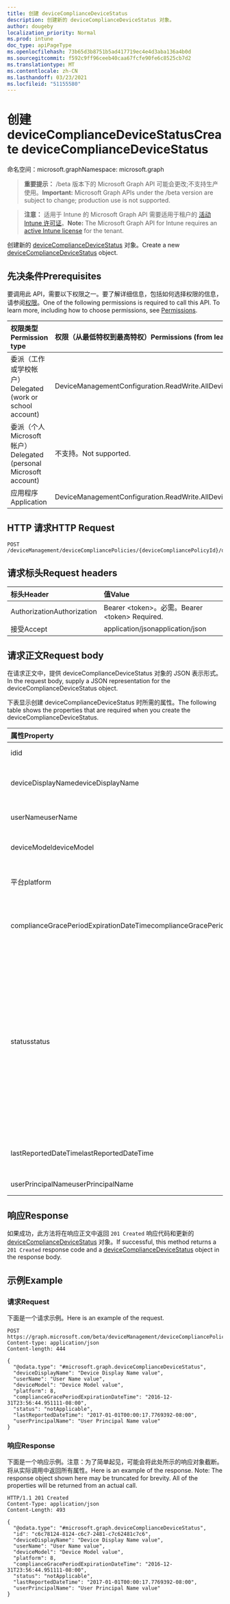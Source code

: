 ```yaml
---
title: 创建 deviceComplianceDeviceStatus
description: 创建新的 deviceComplianceDeviceStatus 对象。
author: dougeby
localization_priority: Normal
ms.prod: intune
doc_type: apiPageType
ms.openlocfilehash: 73b65d3b8751b5ad417719ec4e4d3aba136a4b0d
ms.sourcegitcommit: f592c9ff96ceeb40caa67fcfe90fe6c8525cb7d2
ms.translationtype: MT
ms.contentlocale: zh-CN
ms.lasthandoff: 03/23/2021
ms.locfileid: "51155580"
---
```

# <a name="create-devicecompliancedevicestatus"></a><span data-ttu-id="42169-103">创建 deviceComplianceDeviceStatus</span><span class="sxs-lookup"><span data-stu-id="42169-103">Create deviceComplianceDeviceStatus</span></span>

<span data-ttu-id="42169-104">命名空间：microsoft.graph</span><span class="sxs-lookup"><span data-stu-id="42169-104">Namespace: microsoft.graph</span></span>

> <span data-ttu-id="42169-105">**重要提示：** /beta 版本下的 Microsoft Graph API 可能会更改;不支持生产使用。</span><span class="sxs-lookup"><span data-stu-id="42169-105">**Important:** Microsoft Graph APIs under the /beta version are subject to change; production use is not supported.</span></span>

> <span data-ttu-id="42169-106">**注意：** 适用于 Intune 的 Microsoft Graph API 需要适用于租户的 [活动 Intune 许可证](https://go.microsoft.com/fwlink/?linkid=839381)。</span><span class="sxs-lookup"><span data-stu-id="42169-106">**Note:** The Microsoft Graph API for Intune requires an [active Intune license](https://go.microsoft.com/fwlink/?linkid=839381) for the tenant.</span></span>

<span data-ttu-id="42169-107">创建新的 [deviceComplianceDeviceStatus](../resources/intune-deviceconfig-devicecompliancedevicestatus.md) 对象。</span><span class="sxs-lookup"><span data-stu-id="42169-107">Create a new [deviceComplianceDeviceStatus](../resources/intune-deviceconfig-devicecompliancedevicestatus.md) object.</span></span>

## <a name="prerequisites"></a><span data-ttu-id="42169-108">先决条件</span><span class="sxs-lookup"><span data-stu-id="42169-108">Prerequisites</span></span>
<span data-ttu-id="42169-p101">要调用此 API，需要以下权限之一。要了解详细信息，包括如何选择权限的信息，请参阅[权限](/graph/permissions-reference)。</span><span class="sxs-lookup"><span data-stu-id="42169-p101">One of the following permissions is required to call this API. To learn more, including how to choose permissions, see [Permissions](/graph/permissions-reference).</span></span>

|<span data-ttu-id="42169-111">权限类型</span><span class="sxs-lookup"><span data-stu-id="42169-111">Permission type</span></span>|<span data-ttu-id="42169-112">权限（从最低特权到最高特权）</span><span class="sxs-lookup"><span data-stu-id="42169-112">Permissions (from least to most privileged)</span></span>|
|:---|:---|
|<span data-ttu-id="42169-113">委派（工作或学校帐户）</span><span class="sxs-lookup"><span data-stu-id="42169-113">Delegated (work or school account)</span></span>|<span data-ttu-id="42169-114">DeviceManagementConfiguration.ReadWrite.All</span><span class="sxs-lookup"><span data-stu-id="42169-114">DeviceManagementConfiguration.ReadWrite.All</span></span>|
|<span data-ttu-id="42169-115">委派（个人 Microsoft 帐户）</span><span class="sxs-lookup"><span data-stu-id="42169-115">Delegated (personal Microsoft account)</span></span>|<span data-ttu-id="42169-116">不支持。</span><span class="sxs-lookup"><span data-stu-id="42169-116">Not supported.</span></span>|
|<span data-ttu-id="42169-117">应用程序</span><span class="sxs-lookup"><span data-stu-id="42169-117">Application</span></span>|<span data-ttu-id="42169-118">DeviceManagementConfiguration.ReadWrite.All</span><span class="sxs-lookup"><span data-stu-id="42169-118">DeviceManagementConfiguration.ReadWrite.All</span></span>|

## <a name="http-request"></a><span data-ttu-id="42169-119">HTTP 请求</span><span class="sxs-lookup"><span data-stu-id="42169-119">HTTP Request</span></span>
<!-- {
  "blockType": "ignored"
}
-->
``` http
POST /deviceManagement/deviceCompliancePolicies/{deviceCompliancePolicyId}/deviceStatuses
```

## <a name="request-headers"></a><span data-ttu-id="42169-120">请求标头</span><span class="sxs-lookup"><span data-stu-id="42169-120">Request headers</span></span>
|<span data-ttu-id="42169-121">标头</span><span class="sxs-lookup"><span data-stu-id="42169-121">Header</span></span>|<span data-ttu-id="42169-122">值</span><span class="sxs-lookup"><span data-stu-id="42169-122">Value</span></span>|
|:---|:---|
|<span data-ttu-id="42169-123">Authorization</span><span class="sxs-lookup"><span data-stu-id="42169-123">Authorization</span></span>|<span data-ttu-id="42169-124">Bearer &lt;token&gt;。必需。</span><span class="sxs-lookup"><span data-stu-id="42169-124">Bearer &lt;token&gt; Required.</span></span>|
|<span data-ttu-id="42169-125">接受</span><span class="sxs-lookup"><span data-stu-id="42169-125">Accept</span></span>|<span data-ttu-id="42169-126">application/json</span><span class="sxs-lookup"><span data-stu-id="42169-126">application/json</span></span>|

## <a name="request-body"></a><span data-ttu-id="42169-127">请求正文</span><span class="sxs-lookup"><span data-stu-id="42169-127">Request body</span></span>
<span data-ttu-id="42169-128">在请求正文中，提供 deviceComplianceDeviceStatus 对象的 JSON 表示形式。</span><span class="sxs-lookup"><span data-stu-id="42169-128">In the request body, supply a JSON representation for the deviceComplianceDeviceStatus object.</span></span>

<span data-ttu-id="42169-129">下表显示创建 deviceComplianceDeviceStatus 时所需的属性。</span><span class="sxs-lookup"><span data-stu-id="42169-129">The following table shows the properties that are required when you create the deviceComplianceDeviceStatus.</span></span>

|<span data-ttu-id="42169-130">属性</span><span class="sxs-lookup"><span data-stu-id="42169-130">Property</span></span>|<span data-ttu-id="42169-131">类型</span><span class="sxs-lookup"><span data-stu-id="42169-131">Type</span></span>|<span data-ttu-id="42169-132">说明</span><span class="sxs-lookup"><span data-stu-id="42169-132">Description</span></span>|
|:---|:---|:---|
|<span data-ttu-id="42169-133">id</span><span class="sxs-lookup"><span data-stu-id="42169-133">id</span></span>|<span data-ttu-id="42169-134">String</span><span class="sxs-lookup"><span data-stu-id="42169-134">String</span></span>|<span data-ttu-id="42169-135">实体的键。</span><span class="sxs-lookup"><span data-stu-id="42169-135">Key of the entity.</span></span>|
|<span data-ttu-id="42169-136">deviceDisplayName</span><span class="sxs-lookup"><span data-stu-id="42169-136">deviceDisplayName</span></span>|<span data-ttu-id="42169-137">String</span><span class="sxs-lookup"><span data-stu-id="42169-137">String</span></span>|<span data-ttu-id="42169-138">DevicePolicyStatus 的设备名。</span><span class="sxs-lookup"><span data-stu-id="42169-138">Device name of the DevicePolicyStatus.</span></span>|
|<span data-ttu-id="42169-139">userName</span><span class="sxs-lookup"><span data-stu-id="42169-139">userName</span></span>|<span data-ttu-id="42169-140">String</span><span class="sxs-lookup"><span data-stu-id="42169-140">String</span></span>|<span data-ttu-id="42169-141">报告的用户名</span><span class="sxs-lookup"><span data-stu-id="42169-141">The User Name that is being reported</span></span>|
|<span data-ttu-id="42169-142">deviceModel</span><span class="sxs-lookup"><span data-stu-id="42169-142">deviceModel</span></span>|<span data-ttu-id="42169-143">String</span><span class="sxs-lookup"><span data-stu-id="42169-143">String</span></span>|<span data-ttu-id="42169-144">报告的设备模型</span><span class="sxs-lookup"><span data-stu-id="42169-144">The device model that is being reported</span></span>|
|<span data-ttu-id="42169-145">平台</span><span class="sxs-lookup"><span data-stu-id="42169-145">platform</span></span>|<span data-ttu-id="42169-146">Int32</span><span class="sxs-lookup"><span data-stu-id="42169-146">Int32</span></span>|<span data-ttu-id="42169-147">报告的设备平台</span><span class="sxs-lookup"><span data-stu-id="42169-147">Platform of the device that is being reported</span></span>|
|<span data-ttu-id="42169-148">complianceGracePeriodExpirationDateTime</span><span class="sxs-lookup"><span data-stu-id="42169-148">complianceGracePeriodExpirationDateTime</span></span>|<span data-ttu-id="42169-149">DateTimeOffset</span><span class="sxs-lookup"><span data-stu-id="42169-149">DateTimeOffset</span></span>|<span data-ttu-id="42169-150">设备符合性宽限期的到期日期/时间</span><span class="sxs-lookup"><span data-stu-id="42169-150">The DateTime when device compliance grace period expires</span></span>|
|<span data-ttu-id="42169-151">status</span><span class="sxs-lookup"><span data-stu-id="42169-151">status</span></span>|[<span data-ttu-id="42169-152">complianceStatus</span><span class="sxs-lookup"><span data-stu-id="42169-152">complianceStatus</span></span>](../resources/intune-shared-compliancestatus.md)|<span data-ttu-id="42169-153">策略报告的符合性状态。</span><span class="sxs-lookup"><span data-stu-id="42169-153">Compliance status of the policy report.</span></span> <span data-ttu-id="42169-154">可取值为：`unknown`、`notApplicable`、`compliant`、`remediated`、`nonCompliant`、`error`、`conflict`、`notAssigned`。</span><span class="sxs-lookup"><span data-stu-id="42169-154">Possible values are: `unknown`, `notApplicable`, `compliant`, `remediated`, `nonCompliant`, `error`, `conflict`, `notAssigned`.</span></span>|
|<span data-ttu-id="42169-155">lastReportedDateTime</span><span class="sxs-lookup"><span data-stu-id="42169-155">lastReportedDateTime</span></span>|<span data-ttu-id="42169-156">DateTimeOffset</span><span class="sxs-lookup"><span data-stu-id="42169-156">DateTimeOffset</span></span>|<span data-ttu-id="42169-157">策略报告的上次修改日期时间。</span><span class="sxs-lookup"><span data-stu-id="42169-157">Last modified date time of the policy report.</span></span>|
|<span data-ttu-id="42169-158">userPrincipalName</span><span class="sxs-lookup"><span data-stu-id="42169-158">userPrincipalName</span></span>|<span data-ttu-id="42169-159">String</span><span class="sxs-lookup"><span data-stu-id="42169-159">String</span></span>|<span data-ttu-id="42169-160">UserPrincipalName。</span><span class="sxs-lookup"><span data-stu-id="42169-160">UserPrincipalName.</span></span>|



## <a name="response"></a><span data-ttu-id="42169-161">响应</span><span class="sxs-lookup"><span data-stu-id="42169-161">Response</span></span>
<span data-ttu-id="42169-162">如果成功，此方法将在响应正文中返回 `201 Created` 响应代码和更新的 [deviceComplianceDeviceStatus](../resources/intune-deviceconfig-devicecompliancedevicestatus.md) 对象。</span><span class="sxs-lookup"><span data-stu-id="42169-162">If successful, this method returns a `201 Created` response code and a [deviceComplianceDeviceStatus](../resources/intune-deviceconfig-devicecompliancedevicestatus.md) object in the response body.</span></span>

## <a name="example"></a><span data-ttu-id="42169-163">示例</span><span class="sxs-lookup"><span data-stu-id="42169-163">Example</span></span>

### <a name="request"></a><span data-ttu-id="42169-164">请求</span><span class="sxs-lookup"><span data-stu-id="42169-164">Request</span></span>
<span data-ttu-id="42169-165">下面是一个请求示例。</span><span class="sxs-lookup"><span data-stu-id="42169-165">Here is an example of the request.</span></span>
``` http
POST https://graph.microsoft.com/beta/deviceManagement/deviceCompliancePolicies/{deviceCompliancePolicyId}/deviceStatuses
Content-type: application/json
Content-length: 444

{
  "@odata.type": "#microsoft.graph.deviceComplianceDeviceStatus",
  "deviceDisplayName": "Device Display Name value",
  "userName": "User Name value",
  "deviceModel": "Device Model value",
  "platform": 8,
  "complianceGracePeriodExpirationDateTime": "2016-12-31T23:56:44.951111-08:00",
  "status": "notApplicable",
  "lastReportedDateTime": "2017-01-01T00:00:17.7769392-08:00",
  "userPrincipalName": "User Principal Name value"
}
```

### <a name="response"></a><span data-ttu-id="42169-166">响应</span><span class="sxs-lookup"><span data-stu-id="42169-166">Response</span></span>
<span data-ttu-id="42169-p103">下面是一个响应示例。注意：为了简单起见，可能会将此处所示的响应对象截断。将从实际调用中返回所有属性。</span><span class="sxs-lookup"><span data-stu-id="42169-p103">Here is an example of the response. Note: The response object shown here may be truncated for brevity. All of the properties will be returned from an actual call.</span></span>
``` http
HTTP/1.1 201 Created
Content-Type: application/json
Content-Length: 493

{
  "@odata.type": "#microsoft.graph.deviceComplianceDeviceStatus",
  "id": "c6c78124-8124-c6c7-2481-c7c62481c7c6",
  "deviceDisplayName": "Device Display Name value",
  "userName": "User Name value",
  "deviceModel": "Device Model value",
  "platform": 8,
  "complianceGracePeriodExpirationDateTime": "2016-12-31T23:56:44.951111-08:00",
  "status": "notApplicable",
  "lastReportedDateTime": "2017-01-01T00:00:17.7769392-08:00",
  "userPrincipalName": "User Principal Name value"
}
```




